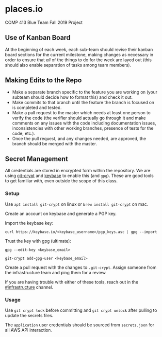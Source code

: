 # places.io
COMP 413 Blue Team Fall 2019 Project

## Use of Kanban Board
At the beginning of each week, each sub-team should revise their kanban board sections for the current milestone, making changes as necessary in order to ensure that *all* of the things to do for the week are layed out (this should also enable separation of tasks among team members).

## Making Edits to the Repo
* Make a separate branch specific to the feature you are working on (your subteam should decide how to format this) and check it out.
* Make commits to that branch until the feature the branch is focused on is completed and tested.
* Make a pull request to the master which needs at least one person to verify the code (the verifier should actually go through it and make comments on any issues with the code including documentation issues, inconsistencies with other working branches, presence of tests for the code, etc.).
* Once the pull request, and any changes needed, are approved, the branch should be merged with the master.

## Secret Management

All credentials are stored in encrypted form within the repository. 
We are using [git-crypt](https://github.com/AGWA/git-crypt) and [keybase](https://keybase.io) to enable this (and `gpg`).
These are good tools to get familiar with, even outside the scope of this class.

### Setup

Use `apt install git-crypt` on linux or `brew install git-crypt` on mac.

Create an account on keybase and generate a PGP key.

Import the keybase key: 

`curl https://keybase.io/<keybase_username>/pgp_keys.asc | gpg --import`

Trust the key with gpg (ultimate):

`gpg --edit-key <keybase_email>`

`git-crypt add-gpg-user <keybase_email>`

Create a pull request with the changes to `.git-crypt`. Assign someone from the infrastructure team and ping them for a review.

If you are having trouble with either of these tools, reach out in the [#infrastructure](https://blueteam-comp413.slack.com/messages/CNN0P23B6) channel.

### Usage

Use `git crypt lock` before committing and `git crypt unlock` after pulling to update the secrets files. 

The `application` user credentials should be sourced from `secrets.json` for all AWS API interaction.   
